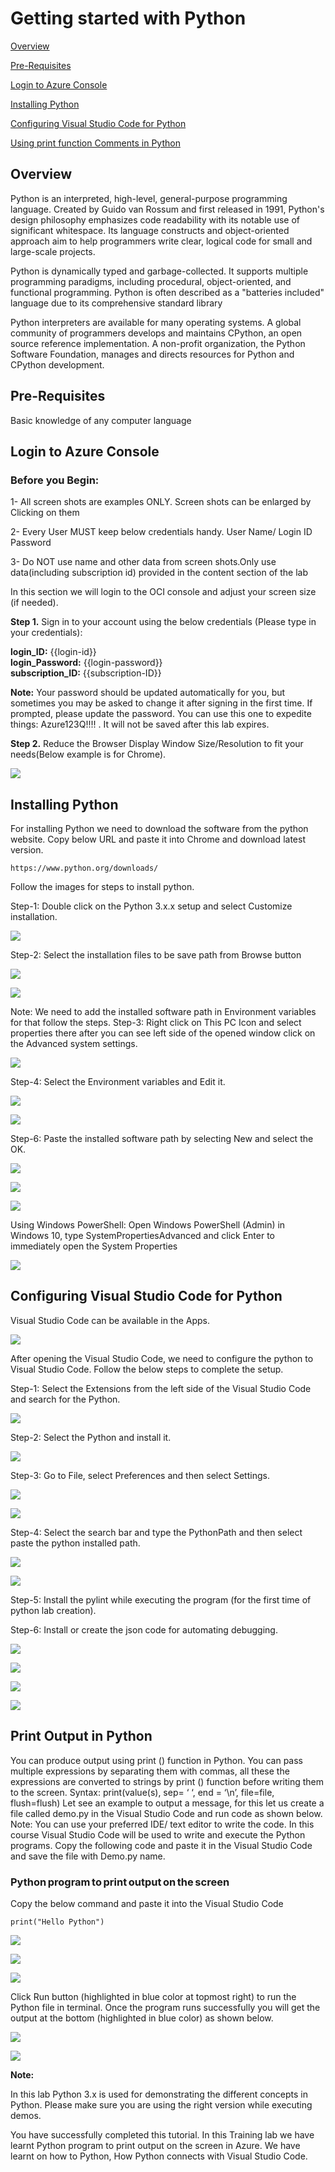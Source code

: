 # Getting started with Python

[Overview](#overview)

[Pre-Requisites](#pre-requisites)

[Login to Azure Console](#login-to-azure-console)

[Installing Python](#Installing-Python)

[Configuring Visual Studio Code for Python](#Configuring-Visual-Studio-Code-for-Python)

[Using print function Comments in Python](#Using-print-function-Comments-in-Python)

## Overview

Python is an interpreted, high-level, general-purpose programming language. Created by Guido van Rossum and first released in 1991, Python's design philosophy emphasizes code readability with its notable use of significant whitespace. Its language constructs and object-oriented approach aim to help programmers write clear, logical code for small and large-scale projects.

Python is dynamically typed and garbage-collected. It supports multiple programming paradigms, including procedural, object-oriented, and functional programming. Python is often described as a "batteries included" language due to its comprehensive standard library

Python interpreters are available for many operating systems. A global community of programmers develops and maintains CPython, an open source reference implementation. A non-profit organization, the Python Software Foundation, manages and directs resources for Python and CPython development.

## Pre-Requisites

 Basic knowledge of any computer language

## Login to Azure Console

### Before you Begin:

1- All screen shots are examples ONLY. Screen shots can be enlarged by Clicking on them

2- Every User MUST keep below credentials handy.
User Name/ Login ID
Password

3- Do NOT use name and other data from screen shots.Only use  data(including subscription id) provided in the content section of the lab

In this section we will login to the OCI console and adjust your screen size (if needed).

**Step 1.** Sign in to your account using the below credentials 
            (Please type in your credentials):

 **login_ID:** {{login-id}} <br>
 **login_Password:** {{login-password}}<br>
 **subscription_ID:** {{subscription-ID}} <br>

**Note:** Your password should be updated automatically for you, but sometimes you may be asked to change it after signing in the first time. If prompted, please update the password. You can use this one to expedite things: Azure123Q!!!! . It will not be saved after this lab expires.

**Step 2.** Reduce the Browser Display Window Size/Resolution to fit your needs(Below example is for Chrome). 

![](https://qloudableassets.blob.core.windows.net/devops/OCI/advanced-ansible-playbooks/images/2.jpg?st=2019-09-06T10%3A31%3A31Z&se=2022-09-07T10%3A31%3A00Z&sp=rl&sv=2018-03-28&sr=c&sig=fwljWymO6LKz5xubtKh3mAsK3r858hNP%2Bl6%2FtadP4MM%3D)

## Installing Python

For installing Python we need to download the software from the python website. Copy below URL and paste it into Chrome and download latest version.

```https://www.python.org/downloads/```

Follow the images for steps to install python.

Step-1: Double click on the Python 3.x.x setup and select Customize installation.
 
![](https://raw.githubusercontent.com/testlabs1/python_labs/master/Pythonlabs_Images/Getting%20started%20with%20Python/Install-1.png)

Step-2: Select the installation files to be save path from Browse button

![](https://raw.githubusercontent.com/testlabs1/python_labs/master/Pythonlabs_Images/Getting%20started%20with%20Python/Install-2.png)

![](https://raw.githubusercontent.com/testlabs1/python_labs/master/Pythonlabs_Images/Getting%20started%20with%20Python/Install-3.png)

 
Note: We need to add the installed software path in Environment variables for that follow the steps.
Step-3: Right click on This PC Icon and select properties there after you can see left side of the opened window click on the Advanced system settings.

![](https://raw.githubusercontent.com/testlabs1/python_labs/master/Pythonlabs_Images/Getting%20started%20with%20Python/Install-4.png)

Step-4: Select the Environment variables and Edit it.

![](https://raw.githubusercontent.com/testlabs1/python_labs/master/Pythonlabs_Images/Getting%20started%20with%20Python/Install-5.png)
 
![](https://raw.githubusercontent.com/testlabs1/python_labs/master/Pythonlabs_Images/Getting%20started%20with%20Python/Install-6.png)

Step-6: Paste the installed software path by selecting New and select the OK.
   
![](https://raw.githubusercontent.com/testlabs1/python_labs/master/Pythonlabs_Images/Getting%20started%20with%20Python/Install-7.png)

![](https://raw.githubusercontent.com/testlabs1/python_labs/master/Pythonlabs_Images/Getting%20started%20with%20Python/Install-8.png)

![](https://raw.githubusercontent.com/testlabs1/python_labs/master/Pythonlabs_Images/Getting%20started%20with%20Python/Install-9.png)

Using Windows PowerShell: Open Windows PowerShell (Admin) in Windows 10, type SystemPropertiesAdvanced and click Enter to immediately open the System Properties

![](https://raw.githubusercontent.com/testlabs1/python_labs/master/Pythonlabs_Images/Getting%20started%20with%20Python/Install-10.png)

## Configuring Visual Studio Code for Python

Visual Studio Code can be available in the Apps. 

![](https://raw.githubusercontent.com/testlabs1/python_labs/master/Pythonlabs_Images/Getting%20started%20with%20Python/VSC.png)

After opening the Visual Studio Code, we need to configure the python to Visual Studio Code. Follow the below steps to complete the setup.

Step-1: Select the Extensions from the left side of the Visual Studio Code and search for the Python.
 
![](https://raw.githubusercontent.com/testlabs1/python_labs/master/Pythonlabs_Images/Getting%20started%20with%20Python/VSC-2.png)

Step-2: Select the Python and install it.

![](https://raw.githubusercontent.com/testlabs1/python_labs/master/Pythonlabs_Images/Getting%20started%20with%20Python/VSC-3.png)

Step-3: Go to File, select Preferences and then select Settings.

![](https://raw.githubusercontent.com/testlabs1/python_labs/master/Pythonlabs_Images/Getting%20started%20with%20Python/VSC-4.png)

![](https://raw.githubusercontent.com/testlabs1/python_labs/master/Pythonlabs_Images/Getting%20started%20with%20Python/VSC-5.png)

Step-4: Select the search bar and type the PythonPath and then select paste the python installed path.

![](https://raw.githubusercontent.com/testlabs1/python_labs/master/Pythonlabs_Images/Getting%20started%20with%20Python/VSC-6.png)

![](https://raw.githubusercontent.com/testlabs1/python_labs/master/Pythonlabs_Images/Getting%20started%20with%20Python/VSC-7.png)

Step-5: Install the pylint while executing the program (for the first time of python lab creation).


Step-6: Install or create the json code for automating debugging.

![](https://raw.githubusercontent.com/testlabs1/python_labs/master/Pythonlabs_Images/Getting%20started%20with%20Python/VSC-12.png)

![](https://raw.githubusercontent.com/testlabs1/python_labs/master/Pythonlabs_Images/Getting%20started%20with%20Python/VSC-13.png)

![](https://raw.githubusercontent.com/testlabs1/python_labs/master/Pythonlabs_Images/Getting%20started%20with%20Python/VSC-14.png)

![](https://raw.githubusercontent.com/testlabs1/python_labs/master/Pythonlabs_Images/Getting%20started%20with%20Python/VSC-15.png)

## Print Output in Python

You can produce output using print () function in Python. You can pass multiple expressions by separating them with commas, all these the expressions are converted to strings by print () function before writing them to the screen. 
Syntax: print(value(s), sep= ‘ ‘, end = ‘\n’, file=file, flush=flush) 
Let see an example to output a message, for this let us create a file called demo.py in the Visual Studio Code and run code as shown below. 
Note: You can use your preferred IDE/ text editor to write the code. In this course Visual Studio Code will be used to write and execute the Python programs. 
Copy the following code and paste it in the Visual Studio Code and save the file with Demo.py name. 

### Python program to print output on the screen 

Copy the below command and paste it into the Visual Studio Code

```print("Hello Python")```

![](https://raw.githubusercontent.com/testlabs1/python_labs/master/Pythonlabs_Images/Getting%20started%20with%20Python/VSC-8.png)

![](https://raw.githubusercontent.com/testlabs1/python_labs/master/Pythonlabs_Images/Getting%20started%20with%20Python/VSC-10.png)

![](https://raw.githubusercontent.com/testlabs1/python_labs/master/Pythonlabs_Images/Getting%20started%20with%20Python/VSC-11.png)

Click Run button (highlighted in blue color at topmost right) to run the Python file in terminal. Once the program runs successfully you will get the output at the bottom (highlighted in blue color) as shown below. 

![](https://raw.githubusercontent.com/testlabs1/python_labs/master/Pythonlabs_Images/Getting%20started%20with%20Python/VSC-12.png)

![](https://raw.githubusercontent.com/testlabs1/python_labs/master/Pythonlabs_Images/Getting%20started%20with%20Python/VSC-15.png)
 
**Note:**<br>

In this lab Python 3.x is used for demonstrating the different concepts in Python. Please make sure you are using the right version while executing demos. 

You have successfully completed this tutorial. In this Training lab we have learnt Python program to print output on the screen in Azure. We have learnt on how to Python, How Python connects with Visual Studio Code.
